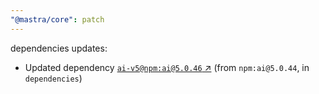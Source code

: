```yaml
---
"@mastra/core": patch
---
```

dependencies updates:
  - Updated dependency [`ai-v5@npm:ai@5.0.46` ↗︎](https://www.npmjs.com/package/ai-v5/v/5.0.46) (from `npm:ai@5.0.44`, in `dependencies`)
